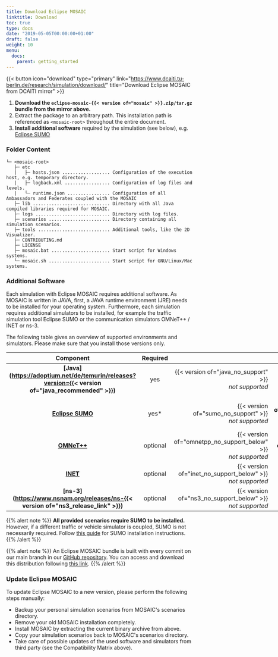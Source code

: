 ```yaml
---
title: Download Eclipse MOSAIC
linktitle: Download
toc: true
type: docs
date: "2019-05-05T00:00:00+01:00"
draft: false
weight: 10
menu:
  docs:
    parent: getting_started
---
```


{{< button icon="download" type="primary" link="https://www.dcaiti.tu-berlin.de/research/simulation/download/" title="Download Eclipse MOSAIC from DCAITI mirror" >}}

1. **Download the `eclipse-mosaic-{{< version of="mosaic" >}}.zip/tar.gz` bundle from the mirror above.**
2. Extract the package to an arbitrary path. This installation path is referenced as `<mosaic-root>` throughout the entire document.
3. **Install additional software** required by the simulation (see below), e.g. [Eclipse SUMO](https://www.eclipse.org/sumo)

### Folder Content

```plaintext
└─ <mosaic-root>
   ├─ etc
   |   ├─ hosts.json .................. Configuration of the execution host, e.g. temporary directory.
   |   ├─ logback.xml ................. Configuration of log files and levels.
   |   └─ runtime.json ................ Configuration of all Ambassadors and Federates coupled with the MOSAIC
   ├─ lib ............................. Directory with all Java compiled libraries required for MOSAIC.
   ├─ logs ............................ Directory with log files.
   ├─ scenarios ....................... Directory containing all simulation scenarios.
   ├─ tools ........................... Additional tools, like the 2D Visualizer.
   ├─ CONTRIBUTING.md 
   ├─ LICENSE 
   ├─ mosaic.bat ...................... Start script for Windows systems.
   └─ mosaic.sh ....................... Start script for GNU/Linux/Mac systems.
```

### Additional Software

Each simulation with Eclipse MOSAIC requires additional software. As MOSAIC is written in JAVA, first, a JAVA runtime environment (JRE)
needs to be installed for your operating system.
Furthermore, each simulation requires additional simulators to be installed, for example the traffic simulation tool Eclipse SUMO or the
communication simulators OMNeT++ / INET or ns-3.

The following table gives an overview of supported environments and simulators. Please make sure that you install those versions only.

<style>
table {
  display: table;
}
</style>

|                                             Component                                              | Required |                                                                    |                         Version                         |                                                                      |
|:--------------------------------------------------------------------------------------------------:|:--------:|-------------------------------------------------------------------:|:-------------------------------------------------------:|:---------------------------------------------------------------------|
| **[Java](https://adoptium.net/de/temurin/releases?version={{< version of="java_recommended" >}})** |   yes    |          {{< version of="java_no_support" >}}<br/> _not supported_ |     **{{< version of="java" >}}** <br/> _supported_     | {{< version of="java_limited_support" >}} <br/> _not tested_         |
|                                                                                                    |          |                                                                    |                                                         |                                                                      |
|                          **[Eclipse SUMO](https://www.eclipse.dev/sumo)**                          |   yes*   |          {{< version of="sumo_no_support" >}}<br/> _not supported_ | **{{< version of="sumo_support" >}}** <br/> _supported_ | {{< version of="sumo_not_tested" >}} <br/> _not tested_              |
|                          **[OMNeT++](https://omnetpp.org/download/old)**                           | optional | {{< version of="omnetpp_no_support_below" >}}<br/> _not supported_ |   **{{< version of="omnetpp" >}}** <br/> _supported_    | {{< version of="omnetpp_no_support_above" >}} <br/>  _not supported_ |
|                         **[INET](https://inet.omnetpp.org/Download.html)**                         | optional |    {{< version of="inet_no_support_below" >}}<br/> _not supported_ |     **{{< version of="inet" >}}** <br/> _supported_     | {{< version of="inet_no_support_above" >}} <br/> _not supported_     |
|        **[ns-3](https://www.nsnam.org/releases/ns-{{< version of="ns3_release_link" >}})**         | optional |     {{< version of="ns3_no_support_below" >}}<br/> _not supported_ |     **{{< version of="ns3" >}}** <br/> _supported_      | {{< version of="ns3_not_tested" >}} <br/> _not tested_               |

{{% alert note %}}
**All provided scenarios require SUMO to be installed.** However, if a different traffic or vehicle simulator
is coupled, SUMO is not necessarily required. Follow [this guide](/docs/simulators/traffic_simulator_sumo) for SUMO installation instructions.
{{% /alert %}}

{{% alert note %}}
An Eclipse MOSAIC bundle is built with every commit on our main branch in
our [<i class="fab fa-github"></i> GitHub repository</a>](https://github.com/eclipse-mosaic/mosaic). You
can access and download this distribution following [this link](https://ci.eclipse.org/mosaic/job/mosaic/job/main/).
{{% /alert %}}

### Update Eclipse MOSAIC

To update Eclipse MOSAIC to a new version, please perform the following steps manually:

* Backup your personal simulation scenarios from MOSAIC's scenarios directory.
* Remove your old MOSAIC installation completely.
* Install MOSAIC by extracting the current binary archive from above.
* Copy your simulation scenarios back to MOSAIC's scenarios directory.
* Take care of possible updates of the used software and simulators from third party (see the Compatibility Matrix above).